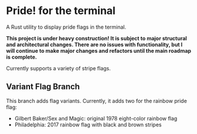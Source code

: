 
# Pride! for the terminal

A Rust utility to display pride flags in the terminal.

**This project is under heavy construction! It is subject to major structural and
architectural changes. There are no issues with functionality, but I will continue
to make major changes and refactors until the main roadmap is complete.**

Currently supports a variety of stripe flags.

## Variant Flag Branch

This branch adds flag variants. Currently, it adds two for the rainbow pride flag:
- Gilbert Baker/Sex and Magic: original 1978 eight-color rainbow flag
- Philadelphia: 2017 rainbow flag with black and brown stripes

